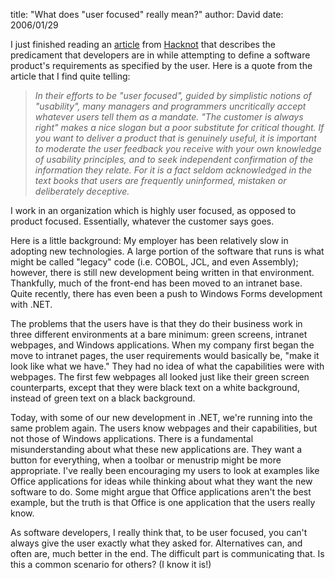 
title: "What does \"user focused\" really mean?"
author: David
date: 2006/01/29

I just finished reading an [article](http://www.hacknot.info/hacknot/action/showEntry?eid=82) from [Hacknot](http://www.hacknot.info/hacknot/action/home) that describes the predicament that developers are in while attempting to define a software product's requirements as specified by the user. Here is a quote from the article that I find quite telling:
<blockquote dir="ltr" style="MARGIN-RIGHT: 0px">

<em>In their efforts to be "user focused", guided by simplistic notions of "usability", many managers and programmers uncritically accept whatever users tell them as a mandate. "The customer is always right" makes a nice slogan but a poor substitute for critical thought. If you want to deliver a product that is genuinely useful, it is important to moderate the user feedback you receive with your own knowledge of usability principles, and to seek independent confirmation of the information they relate. For it is a fact seldom acknowledged in the text books that users are frequently uninformed, mistaken or deliberately deceptive.</em>
</blockquote>

I work in an organization which is highly user focused, as opposed to product focused. Essentially, whatever the customer says goes. 

Here is a little background: My employer has been relatively slow in adopting new technologies. A large portion of the software that runs is what might be called "legacy" code (i.e. COBOL, JCL, and even Assembly); however, there is still new development being written in that environment. Thankfully, much of the front-end has been moved to an intranet base. Quite recently, there has even been a push to Windows Forms development with .NET.

The problems that the users have is that they do their business work in three different environments at a bare minimum: green screens, intranet webpages, and Windows applications. When my company first began the move to intranet pages, the user requirements would basically be, "make it look like what we have." They had no idea of what the capabilities were with webpages. The first few webpages all looked just like their green screen counterparts, except that they were black text on a white background, instead of green text on a black background.

Today, with some of our new development in .NET, we're running into the same problem again. The users know webpages and their capabilities, but not those of Windows applications. There is a fundamental misunderstanding about what these new applications are. They want a button for everything, when a toolbar or menustrip might be more appropriate. I've really been encouraging my users to look at examples like Office applications for ideas while thinking about what they want the new software to do. Some might argue that Office applications aren't the best example, but the truth is that Office is one application that the users really know.

As software developers, I really think that, to be user focused, you can't always give the user exactly what they asked for. Alternatives can, and often are, much better in the end. The difficult part is communicating that. Is this a common scenario for others? (I know it is!)
